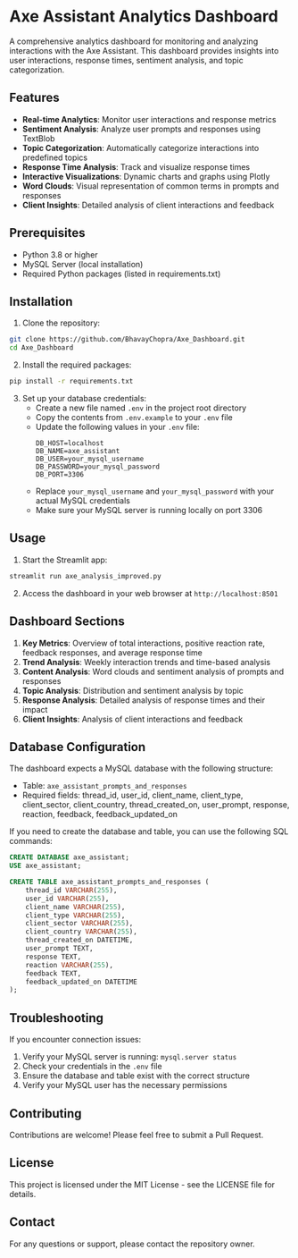 # Axe Assistant Analytics Dashboard

A comprehensive analytics dashboard for monitoring and analyzing interactions with the Axe Assistant. This dashboard provides insights into user interactions, response times, sentiment analysis, and topic categorization.

## Features

- **Real-time Analytics**: Monitor user interactions and response metrics
- **Sentiment Analysis**: Analyze user prompts and responses using TextBlob
- **Topic Categorization**: Automatically categorize interactions into predefined topics
- **Response Time Analysis**: Track and visualize response times
- **Interactive Visualizations**: Dynamic charts and graphs using Plotly
- **Word Clouds**: Visual representation of common terms in prompts and responses
- **Client Insights**: Detailed analysis of client interactions and feedback

## Prerequisites

- Python 3.8 or higher
- MySQL Server (local installation)
- Required Python packages (listed in requirements.txt)

## Installation

1. Clone the repository:
```bash
git clone https://github.com/BhavayChopra/Axe_Dashboard.git
cd Axe_Dashboard
```

2. Install the required packages:
```bash
pip install -r requirements.txt
```

3. Set up your database credentials:
   - Create a new file named `.env` in the project root directory
   - Copy the contents from `.env.example` to your `.env` file
   - Update the following values in your `.env` file:
     ```
     DB_HOST=localhost
     DB_NAME=axe_assistant
     DB_USER=your_mysql_username
     DB_PASSWORD=your_mysql_password
     DB_PORT=3306
     ```
   - Replace `your_mysql_username` and `your_mysql_password` with your actual MySQL credentials
   - Make sure your MySQL server is running locally on port 3306

## Usage

1. Start the Streamlit app:
```bash
streamlit run axe_analysis_improved.py
```

2. Access the dashboard in your web browser at `http://localhost:8501`

## Dashboard Sections

1. **Key Metrics**: Overview of total interactions, positive reaction rate, feedback responses, and average response time
2. **Trend Analysis**: Weekly interaction trends and time-based analysis
3. **Content Analysis**: Word clouds and sentiment analysis of prompts and responses
4. **Topic Analysis**: Distribution and sentiment analysis by topic
5. **Response Analysis**: Detailed analysis of response times and their impact
6. **Client Insights**: Analysis of client interactions and feedback

## Database Configuration

The dashboard expects a MySQL database with the following structure:
- Table: `axe_assistant_prompts_and_responses`
- Required fields: thread_id, user_id, client_name, client_type, client_sector, client_country, thread_created_on, user_prompt, response, reaction, feedback, feedback_updated_on

If you need to create the database and table, you can use the following SQL commands:
```sql
CREATE DATABASE axe_assistant;
USE axe_assistant;

CREATE TABLE axe_assistant_prompts_and_responses (
    thread_id VARCHAR(255),
    user_id VARCHAR(255),
    client_name VARCHAR(255),
    client_type VARCHAR(255),
    client_sector VARCHAR(255),
    client_country VARCHAR(255),
    thread_created_on DATETIME,
    user_prompt TEXT,
    response TEXT,
    reaction VARCHAR(255),
    feedback TEXT,
    feedback_updated_on DATETIME
);
```

## Troubleshooting

If you encounter connection issues:
1. Verify your MySQL server is running: `mysql.server status`
2. Check your credentials in the `.env` file
3. Ensure the database and table exist with the correct structure
4. Verify your MySQL user has the necessary permissions

## Contributing

Contributions are welcome! Please feel free to submit a Pull Request.

## License

This project is licensed under the MIT License - see the LICENSE file for details.

## Contact

For any questions or support, please contact the repository owner. 
